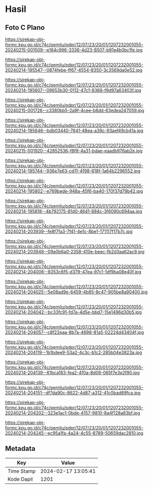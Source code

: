 # Hasil

## Foto C Plano

https://sirekap-obj-formc.kpu.go.id/c74c/pemilu/pdpr/12/07/23/20/01/1207232001055-20240215-001509--e184c996-3336-4d23-8507-b91e4b0bc1fe.jpg

https://sirekap-obj-formc.kpu.go.id/c74c/pemilu/pdpr/12/07/23/20/01/1207232001055-20240214-195547--0874febe-ff67-4554-8350-3c3569da0e52.jpg

https://sirekap-obj-formc.kpu.go.id/c74c/pemilu/pdpr/12/07/23/20/01/1207232001055-20240214-195607--09653b30-0112-47c1-8368-f9d97a63403f.jpg

https://sirekap-obj-formc.kpu.go.id/c74c/pemilu/pdpr/12/07/23/20/01/1207232001055-20240215-001726--c3380bb5-2a9f-4cee-b8dd-63edea247059.jpg

https://sirekap-obj-formc.kpu.go.id/c74c/pemilu/pdpr/12/07/23/20/01/1207232001055-20240214-195646--bdb03440-7641-48ea-a39c-93aef49cb41a.jpg

https://sirekap-obj-formc.kpu.go.id/c74c/pemilu/pdpr/12/07/23/20/01/1207232001055-20240215-001920--42852536-f8f8-4a31-bdae-eaadb976ab2e.jpg

https://sirekap-obj-formc.kpu.go.id/c74c/pemilu/pdpr/12/07/23/20/01/1207232001055-20240214-195744--936e7e63-cd11-4f98-818f-1a64b2296552.jpg

https://sirekap-obj-formc.kpu.go.id/c74c/pemilu/pdpr/12/07/23/20/01/1207232001055-20240214-195802--e769bede-948a-45f6-ba40-170f37d79b42.jpg

https://sirekap-obj-formc.kpu.go.id/c74c/pemilu/pdpr/12/07/23/20/01/1207232001055-20240214-195818--4b792175-81d0-4641-884c-3f6090c694aa.jpg

https://sirekap-obj-formc.kpu.go.id/c74c/pemilu/pdpr/12/07/23/20/01/1207232001055-20240214-203939--fe8f7fa3-7f41-4e1c-8be1-171117f17b7c.jpg

https://sirekap-obj-formc.kpu.go.id/c74c/pemilu/pdpr/12/07/23/20/01/1207232001055-20240214-203948--09a0b6a0-2358-410e-beec-fb2d3aa62ac9.jpg

https://sirekap-obj-formc.kpu.go.id/c74c/pemilu/pdpr/12/07/23/20/01/1207232001055-20240214-204006--8353c6f5-d379-47ea-97c1-1df9ba08e40f.jpg

https://sirekap-obj-formc.kpu.go.id/c74c/pemilu/pdpr/12/07/23/20/01/1207232001055-20240214-204025--5e08ad9e-6459-4b85-8c47-905be8a90400.jpg

https://sirekap-obj-formc.kpu.go.id/c74c/pemilu/pdpr/12/07/23/20/01/1207232001055-20240214-204042--bc33fc91-fd7a-4d5e-bbd7-15e1496d30b5.jpg

https://sirekap-obj-formc.kpu.go.id/c74c/pemilu/pdpr/12/07/23/20/01/1207232001055-20240214-204057--c8f22eaa-8b7a-4698-81a5-02224d43404f.jpg

https://sirekap-obj-formc.kpu.go.id/c74c/pemilu/pdpr/12/07/23/20/01/1207232001055-20240214-204119--1b1bdee9-53a2-4c3c-b1c2-285b04e3823a.jpg

https://sirekap-obj-formc.kpu.go.id/c74c/pemilu/pdpr/12/07/23/20/01/1207232001055-20240214-204139--61bca183-fea2-4f0a-8d09-065f7e3e2f90.jpg

https://sirekap-obj-formc.kpu.go.id/c74c/pemilu/pdpr/12/07/23/20/01/1207232001055-20240214-204151--df7da90c-8622-4d87-a312-41c0bad89fca.jpg

https://sirekap-obj-formc.kpu.go.id/c74c/pemilu/pdpr/12/07/23/20/01/1207232001055-20240214-204202--323e1ac1-0bde-4157-9810-8a4f128a83bf.jpg

https://sirekap-obj-formc.kpu.go.id/c74c/pemilu/pdpr/12/07/23/20/01/1207232001055-20240214-204245--ec95a1fa-4a24-4c55-8789-50659dac2810.jpg


## Metadata

| Key        | Value               |
| ---------- | ------------------- |
| Time Stamp | 2024-02-17 13:05:41 |
| Kode Dapil | 1201                |




